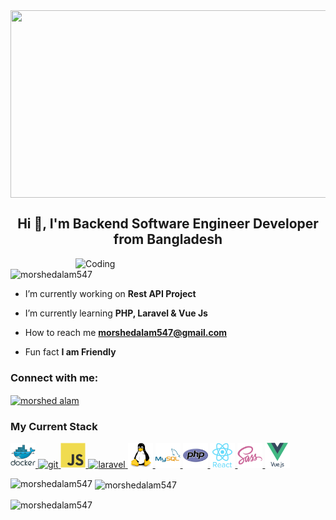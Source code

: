  <img align="center" width ="1600" height="300" src="https://www.webinstitute.com.bd/public/frontend/course/thumbnail/thumbnail-1709701132-web-development-basic.jpg">

<h2 align="center">Hi 👋, I'm Backend Software Engineer Developer from Bangladesh </h2>

<img align="right" alt="Coding" width ="400" src="https://cdn.dribbble.com/users/1162077/screenshots/3848914/programmer.gif">


<p align="left"> <img src="https://komarev.com/ghpvc/?username=morshedalam547&label=Profile%20views&color=0e75b6&style=flat" alt="morshedalam547" /> </p>

-  I’m currently working on **Rest API Project**

-  I’m currently learning **PHP, Laravel & Vue Js**

-  How to reach me **morshedalam547@gmail.com**

-  Fun fact **I am Friendly**

<h3 align="left">Connect with me:</h3>
<p align="left">
<a href="https://fb.com/morshed alam" target="blank"><img align="center" src="https://raw.githubusercontent.com/rahuldkjain/github-profile-readme-generator/master/src/images/icons/Social/facebook.svg" alt="morshed alam" height="30" width="40" /></a>
</p>

<h3 align="left">My Current Stack</h3>
<p align="left"> <a href="https://www.docker.com/" target="_blank" rel="noreferrer"> <img src="https://raw.githubusercontent.com/devicons/devicon/master/icons/docker/docker-original-wordmark.svg" alt="docker" width="40" height="40"/> </a> <a href="https://git-scm.com/" target="_blank" rel="noreferrer"> <img src="https://www.vectorlogo.zone/logos/git-scm/git-scm-icon.svg" alt="git" width="40" height="40"/> </a> <a href="https://developer.mozilla.org/en-US/docs/Web/JavaScript" target="_blank" rel="noreferrer"> <img src="https://raw.githubusercontent.com/devicons/devicon/master/icons/javascript/javascript-original.svg" alt="javascript" width="40" height="40"/> </a> <a href="https://laravel.com/" target="_blank" rel="noreferrer"> <img src="https://encrypted-tbn0.gstatic.com/images?q=tbn:ANd9GcQQSp2KddMy_IuLCgwF45uKJWDM3NngMc2RnQ&s" alt="laravel" width="40" height="40"/> </a> <a href="https://www.linux.org/" target="_blank" rel="noreferrer"> <img src="https://raw.githubusercontent.com/devicons/devicon/master/icons/linux/linux-original.svg" alt="linux" width="40" height="40"/> </a> <a href="https://www.mysql.com/" target="_blank" rel="noreferrer"> <img src="https://raw.githubusercontent.com/devicons/devicon/master/icons/mysql/mysql-original-wordmark.svg" alt="mysql" width="40" height="40"/> </a> <a href="https://www.php.net" target="_blank" rel="noreferrer"> <img src="https://raw.githubusercontent.com/devicons/devicon/master/icons/php/php-original.svg" alt="php" width="40" height="40"/> </a> <a href="https://reactjs.org/" target="_blank" rel="noreferrer"> <img src="https://raw.githubusercontent.com/devicons/devicon/master/icons/react/react-original-wordmark.svg" alt="react" width="40" height="40"/> </a> <a href="https://sass-lang.com" target="_blank" rel="noreferrer"> <img src="https://raw.githubusercontent.com/devicons/devicon/master/icons/sass/sass-original.svg" alt="sass" width="40" height="40"/> </a> <a href="https://vuejs.org/" target="_blank" rel="noreferrer"> <img src="https://raw.githubusercontent.com/devicons/devicon/master/icons/vuejs/vuejs-original-wordmark.svg" alt="vuejs" width="40" height="40"/> </a> </p>

<p><img align="left" src="https://github-readme-stats.vercel.app/api/top-langs?username=morshedalam547&show_icons=true&locale=en&layout=compact" alt="morshedalam547" /></p>

<p>&nbsp;<img align="center" src="https://github-readme-stats.vercel.app/api?username=morshedalam547&show_icons=true&locale=en" alt="morshedalam547" /></p>

<p><img align="center" src="https://github-readme-streak-stats.herokuapp.com/?user=morshedalam547&" alt="morshedalam547" /></p>










